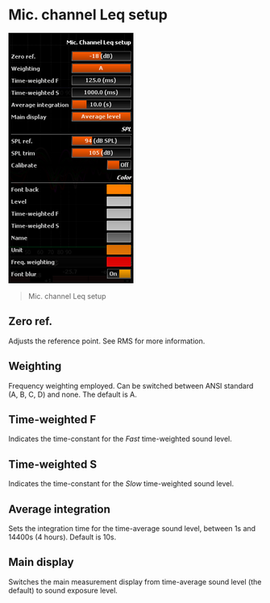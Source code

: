 # Mic. channel Leq setup
![](include/LeqMeterSetup.png)

 >Mic. channel Leq setup

## Zero ref.
Adjusts the reference point. See RMS for more information.

## Weighting
Frequency weighting employed. Can be switched between ANSI standard (A, B, C, D) and none. 
The default is A.

## Time-weighted F
Indicates the time-constant for the <i>Fast</i> time-weighted sound level.

## Time-weighted S
Indicates the time-constant for the <i>Slow</i> time-weighted sound level.

## Average integration
Sets the integration time for the time-average sound level, between 1s and 14400s (4 hours). Default is 10s.

## Main display
Switches the main measurement display from time-average sound level (the default) to sound exposure level.


